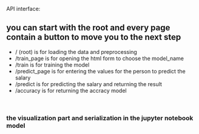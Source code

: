 <p>API interface:</p>
<h2> you can start with the root and every page contain a button to move you to the next step </h2>
<ul>
  <li> / (root) is for loading the data and preprocessing </li>
  <li> /train_page is for opening the html form to choose the model_name </li>
  <li> /train is for training the model </li>
  <li> /predict_page is for entering the values for the person to predict the salary</li>
  <li> /predict is for predicting the salary and returning the result </li>
  <li> /accuracy is for returning the accracy model </li>
</ul>
</br>

<h3> the visualization part and serialization in the jupyter notebook model</h2>
